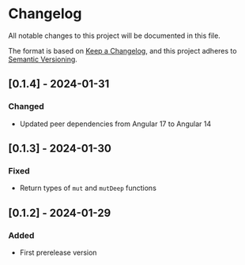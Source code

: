 # Changelog

All notable changes to this project will be documented in this file.

The format is based on [Keep a Changelog](https://keepachangelog.com/en/1.0.0/),
and this project adheres to [Semantic Versioning](https://semver.org/spec/v2.0.0.html).

## [0.1.4] - 2024-01-31

### Changed

- Updated peer dependencies from Angular 17 to Angular 14

## [0.1.3] - 2024-01-30

### Fixed

- Return types of `mut` and `mutDeep` functions

## [0.1.2] - 2024-01-29

### Added

- First prerelease version
